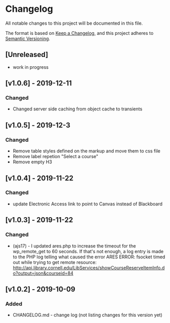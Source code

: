 # Changelog
All notable changes to this project will be documented in this file.

The format is based on [Keep a Changelog](https://keepachangelog.com/en/1.0.0/),
and this project adheres to [Semantic Versioning](https://semver.org/spec/v2.0.0.html).

## [Unreleased]
- work in progress

## [v1.0.6] - 2019-12-11
### Changed
- Changed server side caching from object cache to transients

## [v1.0.5] - 2019-12-3
### Changed
- Remove table styles defined on the markup and move them to css file
- Remove label repetion "Select a course"
- Remove empty H3

## [v1.0.4] - 2019-11-22
### Changed
- update Electronic Access link to point to Canvas instead of Blackboard

## [v1.0.3] - 2019-11-22
### Changed
- (ajs17) - I updated ares.php to increase the timeout for the wp_remote_get to 60 seconds. If that's not enough, a log entry is made to the PHP log telling what caused the error
ARES ERROR: fsocket timed out while trying to get remote resource: http://api.library.cornell.edu/LibServices/showCourseReserveItemInfo.do?output=json&courseid=84



## [v1.0.2] - 2019-10-09
### Added
- CHANGELOG.md - change log (not listing changes for this version yet)
